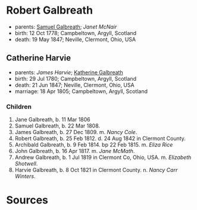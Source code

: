 # Robert Galbreath

- parents: [Samuel Galbreath](galbreath-samuel-1736.md); *Janet McNair*
- birth: 12 Oct 1778; Campbeltown, Argyll, Scotland
- death: 19 May 1847; Neville, Clermont, Ohio, USA

## Catherine Harvie

- parents: *James Harvie*; [Katherine Galbreath](katherine-galbreath-1714.md)
- birth: 29 Jul 1780; Campbeltown, Argyll, Scotland
- death: 21 Jun 1847; Neville, Clermont, Ohio, USA
- marriage: 18 Apr 1805; Campbeltown, Argyll, Scotland

###  Children

1. Jane Galbreath, b. 11 Mar 1806
2. Samuel Galbreath, b. 22 Mar 1808.
3. James Galbreath, b. 27 Dec 1809. m. *Nancy Cole*.
4. Robert Galbreath, b. 25 Feb 1812. d. 24 Aug 1842 in Clermont County.
5. Archibald Galbreath, b. 9 Feb 1814. bp 22 Feb 1815. m. *Eliza Rice*
6. John Galbreath, b. 16 Apr 1817. m. *Jane McMath*.
7. Andrew Galbreath, b. 1 Jul 1819 in Clermont Co, Ohio, USA. m. *Elizabeth Shotwell*.
8. Harvie Galbreath, b. 8 Oct 1821 in Clermont County. n. *Nancy Carr Winters*.

# Sources
